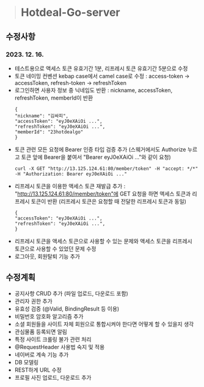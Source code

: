 > # Hotdeal-Go-server

## 수정사항

### 2023. 12. 16.

- 테스트용으로 액세스 토큰 유효기간 1분, 리프레시 토큰 유효기간 5분으로 수정
- 토큰 네이밍 컨벤션 kebap case에서 camel case로 수정 : access-token -> accessToken, refresh-token -> refreshToken
- 로그인하면 사용자 정보 중 닉네임도 반환 : nickname, accessToken, refreshToken, memberId이 반환
  ```
  {
  "nickname": "김싸피",
  "accessToken": "eyJ0eXAiOi ...",
  "refreshToken": "eyJ0eXAiOi ...",
  "memberId": "23hotdealgo"
  }
  ```
- 토큰 관련 모든 요청에 Bearer 인증 타입 검증 추가 (스웨거에서도 Authorize 누르고 토큰 앞에 Bearer을 붙여서 "Bearer eyJ0eXAiOi ..."와 같이 요청)
  ```
  curl -X GET "http://13.125.124.61:80/member/token" -H "accept: */*" -H "Authorization: Bearer eyJ0eXAiOi ..."
  ```
- 리프레시 토큰을 이용한 액세스 토큰 재발급 추가 : "http://13.125.124.61:80/member/token"에 GET 요청을 하면 액세스 토큰과 리프레시 토큰이 반환 (리프레시 토큰은 요청할 때 전달한 리프레시 토큰과 동일)
  ```
  {
  "accessToken": "eyJ0eXAiOi ...",
  "refreshToken": "eyJ0eXAiOi ...",
  }
  ```
- 리프레시 토큰을 액세스 토큰으로 사용할 수 있는 문제와 액세스 토큰을 리프레시 토큰으로 사용할 수 있었던 문제 수정
- 로그아웃, 회원탈퇴 기능 추가

## 수정계획

- 공지사항 CRUD 추가 (파일 업로드, 다운로드 포함)
- 관리자 권한 추가
- 유효성 검증 (@Valid, BindingResult 등 이용)
- 비밀번호 암호화 알고리즘 추가
- 소셜 회원들을 사이트 자체 회원으로 통합시켜야 한다면 어떻게 할 수 있을지 생각
- 관심물품 등록되면 알림
- 특정 사이트 크롤링 불가 관련 처리
- @RequestHeader 사용법 숙지 및 적용
- 네이버로 계속 기능 추가
- DB 모델링
- REST하게 URL 수정
- 프로필 사진 업로드, 다운로드 추가

